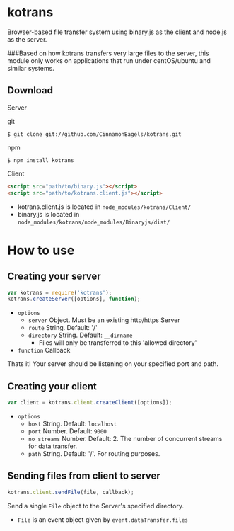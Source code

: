 kotrans
=======

Browser-based file transfer system using binary.js as the client and node.js as the server.

###Based on how kotrans transfers very large files to the server, this module only works on applications that run under centOS/ubuntu and similar systems.

## Download

Server

git
```console 
$ git clone git://github.com/CinnamonBagels/kotrans.git
```

npm 
```console
$ npm install kotrans
```

Client

```html
<script src="path/to/binary.js"></script>
<script src="path/to/kotrans.client.js"></script>
```

* kotrans.client.js is located in `node_modules/kotrans/Client/`
* binary.js is located in `node_modules/kotrans/node_modules/Binaryjs/dist/`

How to use
==========

## Creating your server
```javascript
var kotrans = require('kotrans');
kotrans.createServer([options], function);
```

* `options`
  * `server` Object. Must be an existing http/https Server
  * `route` String. Default: '/'
  * `directory` String. Default: `__dirname`
    * Files will only be transferred to this 'allowed directory'
* `function` Callback

Thats it! Your server should be listening on your specified port and path.

## Creating your client

```javascript
var client = kotrans.client.createClient([options]);
```

* `options`
  * `host` String. Default: `localhost`
  * `port` Number. Default: `9000`
  * `no_streams` Number. Default: 2. The number of concurrent streams for data transfer.
  * `path` String. Default: '/'. For routing purposes.


## Sending files from client to server

```javascript
kotrans.client.sendFile(file, callback);
```

Send a single `File` object to the Server's specified directory. 
*  `File` is an event object given by `event.dataTransfer.files`